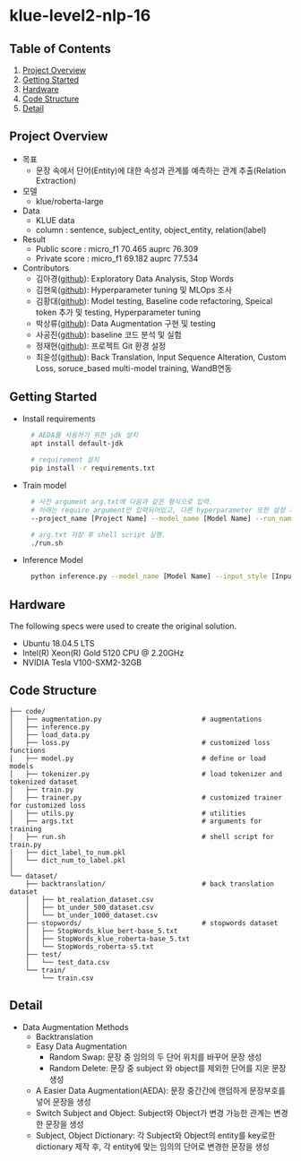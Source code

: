 # klue-level2-nlp-16

## Table of Contents
  1. [Project Overview](#Project-Overview)
  2. [Getting Started](#Getting-Started)
  3. [Hardware](#Hardware)
  3. [Code Structure](#Code-Structure)
  4. [Detail](#Detail)

## Project Overview
  * 목표
    - 문장 속에서 단어(Entity)에 대한 속성과 관계를 예측하는 관계 추출(Relation Extraction)
  * 모델
    - klue/roberta-large 
  * Data
    - KLUE data
    - column : sentence, subject_entity, object_entity, relation(label)
  * Result
    - Public score : micro_f1 70.465 auprc 76.309
    - Private score : micro_f1 69.182 auprc 77.534 
  * Contributors
    * 김아경([github](https://github.com/EP000)): Exploratory Data Analysis, Stop Words
    * 김현욱([github](https://github.com/powerwook)): Hyperparameter tuning 및 MLOps 조사
    * 김황대([github](https://github.com/kimhwangdae)): Model testing, Baseline code refactoring, Speical token 추가 및 testing, Hyperparameter tuning
    * 박상류([github](https://github.com/psrpsj)): Data Augmentation 구현 및 testing
    * 사공진([github](https://github.com/tkrhdwls)): baseline 코드 분석 및 실험
    * 정재현([github](https://github.com/JHyunJung)): 프로젝트 Git 환경 설정
    * 최윤성([github](https://github.com/choi-yunsung)): Back Translation, Input Sequence Alteration, Custom Loss, soruce_based multi-model training, WandB연동

## Getting Started
  * Install requirements
    ``` bash
      # AEDA를 사용하기 위한 jdk 설치
      apt install default-jdk
      
      # requirement 설치
      pip install -r requirements.txt 
    ```
  * Train model
    ``` bash
      # 사전 argument arg.txt에 다음과 같은 형식으로 입력.
      # 아래는 require argument만 입력되어있고, 다른 hyperparameter 또한 설정 가능.
      --project_name [Project Name] --model_name [Model Name] --run_name [Run Name] --input_style [Input style(baseline, relation_token, daum)]

      # arg.txt 저장 후 shell script 실행.
      ./run.sh
    ```
  * Inference Model
    ```bash
      python inference.py --model_name [Model Name] --input_style [Input style(baseline, relation_token, daum)]
    ```
## Hardware
The following specs were used to create the original solution.
- Ubuntu 18.04.5 LTS
- Intel(R) Xeon(R) Gold 5120 CPU @ 2.20GHz
- NVIDIA Tesla V100-SXM2-32GB

## Code Structure
```text
├── code/                   
│   ├── augmentation.py                         # augmentations
│   ├── inference.py
│   ├── load_data.py
│   ├── loss.py                                 # customized loss functions
│   ├── model.py                                # define or load models
│   ├── tokenizer.py                            # load tokenizer and tokenized dataset
│   ├── train.py                    
│   ├── trainer.py                              # customized trainer for customized loss
│   ├── utils.py                                # utilities
│   ├── args.txt                                # arguments for training
│   ├── run.sh                                  # shell script for train.py
│   ├── dict_label_to_num.pkl
│   └── dict_num_to_label.pkl
│
└── dataset/                     
    ├── backtranslation/                        # back translation dataset
    │   ├── bt_realation_dataset.csv
    │   ├── bt_under_500_dataset.csv
    │   └── bt_under_1000_dataset.csv
    ├── stopwords/                              # stopwords dataset
    │   ├── StopWords_klue_bert-base_5.txt
    │   ├── StopWords_klue_roberta-base_5.txt
    │   └── StopWords_roberta-s5.txt
    ├── test/
    │   └── test_data.csv
    └── train/
        └── train.csv
```
## Detail
  * Data Augmentation Methods
    * Backtranslation
    * Easy Data Augmentation
      * Random Swap: 문장 중 임의의 두 단어 위치를 바꾸어 문장 생성
      * Random Delete: 문장 중 subject 와 object를 제외한 단어를 지운 문장 생성
    * A Easier Data Augmentation(AEDA): 문장 중간간에 랜덤하게 문장부호를 넣어 문장을 생성
    * Switch Subject and Object: Subject와 Object가 변경 가능한 관계는 변경한 문장을 생성
    * Subject, Object Dictionary: 각 Subject와 Object의 entity를 key로한 dictionary 제작 후, 각 entity에 맞는 임의의 단어로 변경한 문장을 생성


